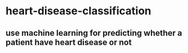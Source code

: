 # heart-disease-classification

## use machine learning for predicting whether a patient have heart disease or not
